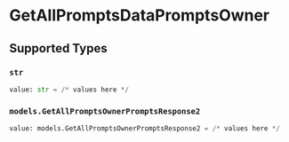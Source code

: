 # GetAllPromptsDataPromptsOwner


## Supported Types

### `str`

```python
value: str = /* values here */
```

### `models.GetAllPromptsOwnerPromptsResponse2`

```python
value: models.GetAllPromptsOwnerPromptsResponse2 = /* values here */
```

